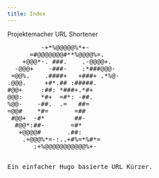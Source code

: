 ```yaml
---
title: Index
---
```


Projektemacher URL Shortener

<pre class="center">
         -+*%@@@@@%*+-        
      =#@@@@@@@#**%@@@@%=.    
    +@@@*-. ###.    .-@@@@+.  
  -@@@+    -###-    :*###@@@-
 =@@%.    .####+   +###+ .*%@-
.@@@.     +#*.## :#####.      
#@@+     :##: *###+.*#+       
@@@:     *#+  =#*: -##.       
%@@-    -##.  .=   ##=        
=@@#    *#=       =##         
 #@@+  -#*        ##-         
  #@@*:##-       =#*          
   +@@@@#       .##:          
    .+@@@%*=-:..+#%=*%#*=     
       :+%@@@@@@@@@@@%+-    

</pre>


<pre class="center">
Ein einfacher Hugo basierte URL Kürzer.
</pre>
